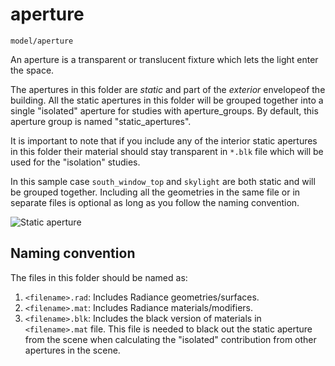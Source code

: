 # aperture

`model/aperture`

An aperture is a transparent or translucent fixture which lets the light enter the space.

The apertures in this folder are *static* and part of the *exterior* envelopeof the
building. All the static apertures in this folder will be grouped together into a single
"isolated" aperture for studies with aperture_groups. By default, this aperture group
is named "static_apertures".

It is important to note that if you include any of the interior static apertures in this
folder their material should stay transparent in `*.blk` file which will be used for the
"isolation" studies.

In this sample case `south_window_top` and `skylight` are both static and will be grouped
together. Including all the geometries in the same file or in separate files is optional
as long as you follow the naming convention.

![Static aperture](https://user-images.githubusercontent.com/2915573/53457736-66778d00-3a01-11e9-9595-4bea03a66522.jpg)

## Naming convention

The files in this folder should be named as:

1. `<filename>.rad`: Includes Radiance geometries/surfaces.
2. `<filename>.mat`: Includes Radiance materials/modifiers.
3. `<filename>.blk`: Includes the black version of materials in `<filename>.mat` file.
   This file is needed to black out the static aperture from the scene when calculating
   the "isolated" contribution from other apertures in the scene.
